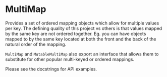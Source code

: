 MultiMap
========

Provides a set of ordered mapping objects which allow for multiple values per key. The defining quality of this project vs others is that values mapped by the same key are not ordered together. Eg. you can have objects mapped to by the same key located at both the front and the back of the natural order of the mapping.

`MultiMap` and `MutableMultiMap` also export an interface that allows them to substitute for other popular multi-keyed or ordered mappings.

Please see the docstrings for API examples.